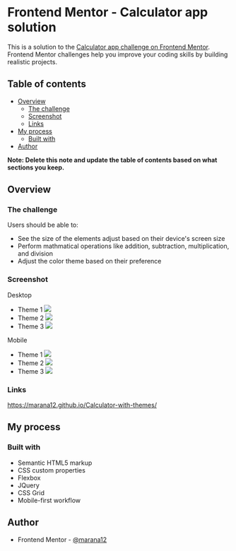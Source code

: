 # Frontend Mentor - Calculator app solution

This is a solution to the [Calculator app challenge on Frontend Mentor](https://www.frontendmentor.io/challenges/calculator-app-9lteq5N29). Frontend Mentor challenges help you improve your coding skills by building realistic projects. 

## Table of contents

- [Overview](#overview)
  - [The challenge](#the-challenge)
  - [Screenshot](#screenshot)
  - [Links](#links)
- [My process](#my-process)
  - [Built with](#built-with)
- [Author](#author)

**Note: Delete this note and update the table of contents based on what sections you keep.**

## Overview

### The challenge

Users should be able to:

- See the size of the elements adjust based on their device's screen size
- Perform mathmatical operations like addition, subtraction, multiplication, and division
- Adjust the color theme based on their preference


### Screenshot
Desktop
- Theme 1
![](./images/theme1Desktop.png)
- Theme 2
![](./images/theme2Desktop.png)
- Theme 3
![](./images/theme3Desktop.png)

Mobile
- Theme 1
![](./images/theme1Mobile.png)
- Theme 2
![](./images/theme2Mobile.png)
- Theme 3
![](./images/theme3Mobile.png)

### Links
  https://marana12.github.io/Calculator-with-themes/

## My process

### Built with

- Semantic HTML5 markup
- CSS custom properties
- Flexbox
- JQuery
- CSS Grid
- Mobile-first workflow


## Author

- Frontend Mentor - [@marana12](https://www.frontendmentor.io/profile/marana12)

